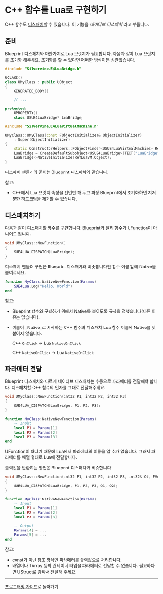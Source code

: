 
C++ 함수를 Lua로 구현하기 
========================

C++ 함수도 [디스패치](WorkWithBlueprintDispatch_ko.md)할 수 있습니다. 이 기능을 _네이티브 디스패치_ 라고 부릅니다.

준비
----

Blueprint 디스패치와 마찬가지로 Lua 브릿지가 필요합니다. 다음과 같이 Lua 브릿지를 초기화 해주세요. 초기화를 할 수 있다면 어떠한 방식이든 상관없습니다.

```cpp
#include "SilvervineUE4LuaBridge.h"

UCLASS()
class UMyClass : public UObject
{
	GENERATED_BODY()

    // ...

protected:
	UPROPERTY()
	class USUE4LuaBridge* LuaBridge;
```
```cpp
#include "SilvervineUE4LuaVirtualMachine.h"

UMyClass::UMyClass(const FObjectInitializer& ObjectInitializer)
	: Super(ObjectInitializer)
{
	static ConstructorHelpers::FObjectFinder<USUE4LuaVirtualMachine> RefLuaVM(TEXT("/Game/BP/LuaVMs/DhLuaVM_Default"));
	LuaBridge = CreateDefaultSubobject<USUE4LuaBridge>(TEXT("LuaBridge"));
	LuaBridge->NativeInitialize(RefLuaVM.Object);
}
```

디스패치 핸들러의 준비는 Blueprint 디스패치와 같습니다. 

참고:
* C++에서 Lua 브릿지 속성을 선언만 해 두고 파생 Blueprint에서 초기화하면 지저분한 하드코딩을 제거할 수 있습니다.

디스패치하기
-----------

다음과 같이 디스패치할 함수를 구현합니다. Blueprint와 달리 함수가 UFunction이 아니어도 됩니다.
```cpp
void UMyClass::NewFunction()
{
	SUE4LUA_DISPATCH(LuaBridge);
}
```

디스패치 핸들러 구현은 Blueprint 디스패치와 비슷합니다만 함수 이름 앞에 Native을 붙여주세요.
```lua
function MyClass:NativeNewFunction(Params)
    SUE4Lua.Log("Hello, World")
end
```

참고:
* Blueprint 함수와 구별하기 위해서 Native를 붙이도록 규칙을 정했습니다(다른 이유는 없습니다).
* 이름이 _Native_로 시작하는 C++ 함수의 디스패치 Lua 함수 이름에 Native를 덧붙이지 않습니다. 

    C++ `OnClick` -> Lua `NativeOnClick`
    
    C++ `NativeOnClick` -> Lua `NativeOnClick`

파라메터 전달
------------

Blueprint 디스패치와 다르게 네이티브 디스패치는 수동으로 파라메터를 전달해야 합니다.
디스패치할 C++ 함수의 인자를 그대로 전달해주세요.
```cpp
void UMyClass::NewFunction(int32 P1, int32 P2, int32 P3)
{
	SUE4LUA_DISPATCH(LuaBridge, P1, P2, P3);
}
```
```lua
function MyClass:NativeNewFunction(Params)
    -- Input
    local P1 = Params[1]
    local P2 = Params[2]
    local P3 = Params[3]
end
```

UFunction이 아니기 때문에 Lua에서 파라메터의 이름을 알 수가 없습니다. 그래서 파라메터를 배열 형태로 Lua에 전달합니다.

출력값을 반환하는 방법은 Blueprint 디스패치와 비슷합니다.
```cpp
void UMyClass::NewFunction(int32 P1, int32 P2, int32 P3, int32& O1, FVector& O2)
{
	SUE4LUA_DISPATCH(LuaBridge, P1, P2, P3, O1, O2);
}
```
```lua
function MyClass:NativeNewFunction(Params)
    -- Input
    local P1 = Params[1]
    local P2 = Params[2]
    local P3 = Params[3]

    -- Output
    Params[4] = ...
    Params[5] = ...
end
```

참고:
* const가 아닌 참조 형식인 파라메터를 출력값으로 처리합니다. 
* 배열이나 TArray 등의 컨테이너 타입을 파라메터로 전달할 수 없습니다. 필요하다면 UStruct로 감싸서 전달해 주세요.

----------------------------------------------------
[프로그래밍 가이드](ProgrammingGuide_ko.md)로 돌아가기